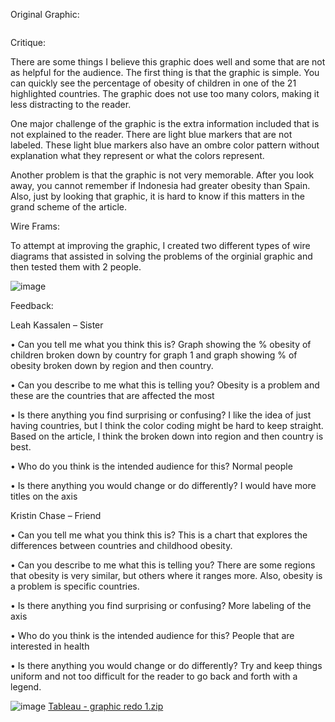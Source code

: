 Original Graphic:

<img src="https://www.economist.com/sites/default/files/images/2019/10/articles/main/20191019_woc954.png" alt="" class="component-image__img blog-post__image-block" srcset="/sites/default/files/imagecache/200-width/images/2019/10/articles/main/20191019_woc954.png 200w,
/sites/default/files/imagecache/300-width/images/2019/10/articles/main/20191019_woc954.png 300w,
/sites/default/files/imagecache/400-width/images/2019/10/articles/main/20191019_woc954.png 400w,
/sites/default/files/imagecache/640-width/images/2019/10/articles/main/20191019_woc954.png 640w,
/sites/default/files/imagecache/800-width/images/2019/10/articles/main/20191019_woc954.png 800w,
/sites/default/files/imagecache/1000-width/images/2019/10/articles/main/20191019_woc954.png 1000w,
/sites/default/files/imagecache/1200-width/images/2019/10/articles/main/20191019_woc954.png 1200w,
/sites/default/files/imagecache/1280-width/images/2019/10/articles/main/20191019_woc954.png 1280w,
/sites/default/files/imagecache/1600-width/images/2019/10/articles/main/20191019_woc954.png 1600w" sizes="(min-width: 600px) 640px, calc(100vw - 20px)">

Critique:

There are some things I believe this graphic does well and some that are not as helpful for the audience. The first thing is that the graphic is simple. You can quickly see the percentage of obesity of children in one of the 21 highlighted countries. The graphic does not use too many colors, making it less distracting to the reader. 

One major challenge of the graphic is the extra information included that is not explained to the reader. There are light blue markers that are not labeled. These light blue markers also have an ombre color pattern without explanation what they represent or what the colors represent. 

Another problem is that the graphic is not very memorable. After you look away, you cannot remember if Indonesia had greater obesity than Spain. Also, just by looking that graphic, it is hard to know if this matters in the grand scheme of the article. 

Wire Frams:

To attempt at improving the graphic, I created two different types of wire diagrams that assisted in solving the problems of the orginial graphic and then tested them with 2 people. 

![image](https://user-images.githubusercontent.com/57044626/68556693-4b1ea780-0401-11ea-9381-ec7bbbcf721e.png)

Feedback:

Leah Kassalen – Sister

•	Can you tell me what you think this is? 
    Graph showing the % obesity of children broken down by country for graph 1 and graph showing % of obesity broken down by region and then country.

•	Can you describe to me what this is telling you?
    Obesity is a problem and these are the countries that are affected the most

•	Is there anything you find surprising or confusing?
    I like the idea of just having countries, but I think the color coding might be hard to keep straight. Based on the article, I think the broken down into region and then country is best.

•	Who do you think is the intended audience for this?
    Normal people

•	Is there anything you would change or do differently?
    I would have more titles on the axis

Kristin Chase – Friend

•	Can you tell me what you think this is?
    This is a chart that explores the differences between countries and childhood obesity. 

•	Can you describe to me what this is telling you?
    There are some regions that obesity is very similar, but others where it ranges more. Also, obesity is a problem is specific countries. 

•	Is there anything you find surprising or confusing?
    More labeling of the axis

•	Who do you think is the intended audience for this?
    People that are interested in health

•	Is there anything you would change or do differently?
    Try and keep things uniform and not too difficult for the reader to go back and forth with a legend. 
    
    
   ![image](https://user-images.githubusercontent.com/57044626/68556848-def07380-0401-11ea-8213-568aee606fcf.png)
   [Tableau - graphic redo 1.zip](https://github.com/pkassalen/paigekassalen/files/3829497/Tableau.-.graphic.redo.1.zip)



